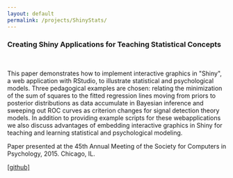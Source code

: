 ```yaml
---
layout: default
permalink: /projects/ShinyStats/
---
```

<h3><b>Creating Shiny Applications for Teaching Statistical Concepts</b></h3>



<br>
<p>
This paper demonstrates how to implement interactive graphics in "Shiny", a web application with RStudio, to illustrate statistical and psychological models. Three pedagogical examples are chosen: relating the minimization of the sum of squares to the fitted regression lines moving from priors to posterior distributions as data accumulate in Bayesian inference and sweeping out ROC curves as criterion changes for signal detection theory models. In addition to providing example scripts for these webapplications we also discuss advantages of embedding interactive graphics in Shiny for teaching and learning statistical and psychological modeling.
</p>
<p> Paper presented at the 45th Annual Meeting of the Society for Computers in Psychology, 2015. Chicago, IL.</p>
<a href="https://github.com/wenjietseng/shinyapps">
[github]
</a>

